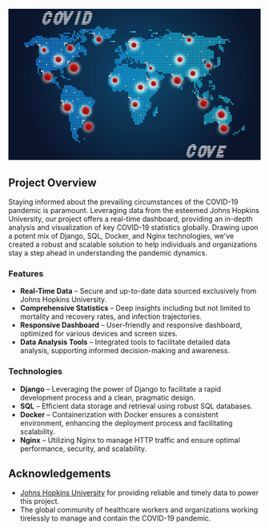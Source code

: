 ![alt text](https://github.com/FelixVaughan/CovidCove/blob/main/covid-cove.jpg)
## Project Overview

Staying informed about the prevailing circumstances of the COVID-19 pandemic is paramount. Leveraging data from the esteemed Johns Hopkins University, our project offers a real-time dashboard, providing an in-depth analysis and visualization of key COVID-19 statistics globally. Drawing upon a potent mix of Django, SQL, Docker, and Nginx technologies, we've created a robust and scalable solution to help individuals and organizations stay a step ahead in understanding the pandemic dynamics.

### Features

- **Real-Time Data** – Secure and up-to-date data sourced exclusively from Johns Hopkins University.
- **Comprehensive Statistics** – Deep insights including but not limited to mortality and recovery rates, and infection trajectories.
- **Responsive Dashboard** – User-friendly and responsive dashboard, optimized for various devices and screen sizes.
- **Data Analysis Tools** – Integrated tools to facilitate detailed data analysis, supporting informed decision-making and awareness.

### Technologies

- **Django** – Leveraging the power of Django to facilitate a rapid development process and a clean, pragmatic design.
- **SQL** – Efficient data storage and retrieval using robust SQL databases.
- **Docker** – Containerization with Docker ensures a consistent environment, enhancing the deployment process and facilitating scalability.
- **Nginx** – Utilizing Nginx to manage HTTP traffic and ensure optimal performance, security, and scalability.

## Acknowledgements

- [Johns Hopkins University](https://coronavirus.jhu.edu/) for providing reliable and timely data to power this project.
- The global community of healthcare workers and organizations working tirelessly to manage and contain the COVID-19 pandemic.


